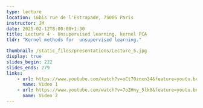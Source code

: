 ```yaml
---
type: lecture
location: 16bis rue de l'Estrapade, 75005 Paris
instructor: JM
date: 2025-02-12T8:00:00+1:30
title: Lecture 4 - Unsupervised learning, kernel PCA
tldr: "Kernel methods for  unsupervised learning."

thumbnail: /static_files/presentations/Lecture_5.jpg
display: true
slides_begin: 222
slides_ends: 279
links: 
    - url: https://www.youtube.com/watch?v=oCt70znxn34&feature=youtu.be
      name: Video 1
    - url: https://www.youtube.com/watch?v=7o2Hny_5lk0&feature=youtu.be
      name: Video 2
---
```


